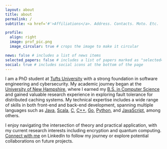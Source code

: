 ```yaml
---
layout: about
title: about
permalink: /
subtitle: <a href='#'>Affiliations</a>. Address. Contacts. Moto. Etc.

profile:
  align: right
  image: prof_pic.png
  image_circular: true # crops the image to make it circular

news: false # includes a list of news items
selected_papers: false # includes a list of papers marked as "selected={true}"
social: true # includes social icons at the bottom of the page
---
```


I am a PhD student at [Tufts University](https://www.tufts.edu/) with a strong foundation in software engineering and cybersecurity. My academic journey began at the [University of New Hampshire](https://www.unh.edu/), where I earned my [B.S. in Computer Science](https://catalog.unh.edu/undergraduate/engineering-physical-sciences/programs-study/computer-science/computer-science-major-bs/) and gained valuable research experience in exploring fault tolerance for distributed caching systems. My technical expertise includes a wide range of skills in both front-end and back-end development, spanning multiple languages such as [Java](https://www.java.com/en/download/help/whatis_java.html), [Scala](https://www.scala-lang.org/), [C](https://en.wikipedia.org/wiki/C_(programming_language)), [C++](https://en.wikipedia.org/wiki/C%2B%2B), [Go](https://go.dev/), [Python](https://www.python.org/), and [JavaScript](https://en.wikipedia.org/wiki/JavaScript), among others.

I enjoy navigating the intersection of theory and practical application, with my current research interests including encryption and quantum computing. [Connect with me](https://www.linkedin.com/in/hannah-marsh-636678291) on LinkedIn to follow my journey or explore potential collaborations on future projects.
